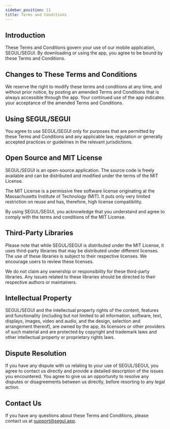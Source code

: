 ```yaml
---
sidebar_position: 11
title: Terms and Conditions
---
```


## Introduction

These Terms and Conditions govern your use of our mobile application, SEGUL/SEGUI. By downloading or using the app, you agree to be bound by these Terms and Conditions.

## Changes to These Terms and Conditions

We reserve the right to modify these terms and conditions at any time, and without prior notice, by posting an amended Terms and Conditions that is always accessible through the app. Your continued use of the app indicates your acceptance of the amended Terms and Conditions.

## Using SEGUL/SEGUI

You agree to use SEGUL/SEGUI only for purposes that are permitted by these Terms and Conditions and any applicable law, regulation or generally accepted practices or guidelines in the relevant jurisdictions.

## Open Source and MIT License

SEGUL/SEGUI is an open-source application. The source code is freely available and can be distributed and modified under the terms of the MIT License.

The MIT License is a permissive free software license originating at the Massachusetts Institute of Technology (MIT). It puts only very limited restriction on reuse and has, therefore, high license compatibility.

By using SEGUL/SEGUI, you acknowledge that you understand and agree to comply with the terms and conditions of the MIT License.

## Third-Party Libraries

Please note that while SEGUL/SEGUI is distributed under the MIT License, it uses third-party libraries that may be distributed under different licenses. The use of these libraries is subject to their respective licenses. We encourage users to review these licenses.

We do not claim any ownership or responsibility for these third-party libraries. Any issues related to these libraries should be directed to their respective authors or maintainers.

## Intellectual Property

SEGUL/SEGUI and the intellectual property rights of the content, features and functionality (including but not limited to all information, software, text, displays, images, video and audio, and the design, selection and arrangement thereof), are owned by the app, its licensors or other providers of such material and are protected by copyright and trademark laws and other intellectual property or proprietary rights laws.

## Dispute Resolution

If you have any dispute with us relating to your use of SEGUL/SEGUI, you agree to contact us directly and provide a detailed description of the issues you encountered. You agree to give us an opportunity to resolve any disputes or disagreements between us directly, before resorting to any legal action.

## Contact Us

If you have any questions about these Terms and Conditions, please contact us at [support@segul.app](mailto:support@segul.app).
